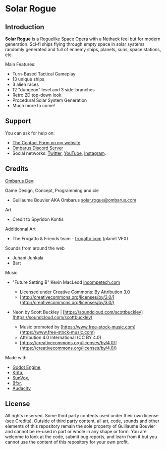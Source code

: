 # Solar Rogue


## Introduction

**Solar Rogue** is a Roguelike Space Opera with a Nethack feel but for modern generation. Sci-fi ships flying through empty space in solar systems randomly generated and full of ennemy ships, planets, suns, space stations, etc.

Main Features:
* Turn-Based Tactical Gameplay
* 13 unique ships
* 3 alien races
* 12 "dungeon" level and 3 side-branches
* Retro 2D top-down look
* Procedural Solar System Generation
* Much more to come!

## Support

You can ask for help on:

* [The Contact Form on my website](https://www.ombarus.com/)
* [Ombarus Discord Server](https://discord.gg/8vUQuqh)
* Social networks:
  [Twitter](https://twitter.com/ombarus1/),
  [YouTube](https://www.youtube.com/channel/UCscoqrVcMbZwv5jIpKVYpDg),
  [Instagram](https://www.instagram.com/ombarus1/).

## Credits

[Ombarus Dev](https://www.ombarus.com/):

Game Design, Concept, Programming and cie
* Guillaume Bouvier AKA Ombarus [solar.rogue@ombarus.com](mailto:solar.rogue@ombarus.com)

Art
* Credit to Spyridon Kontis

Additionnal Art
* The Frogatto & Friends team - [frogatto.com](https://www.frogatto.com/) (planet VFX)

Sounds from around the web
* Juhani Junkala
* Bart

Music
* "Future Setting B" Kevin MacLeod [incompetech.com](https://incompetech.com/)
  - Licensed under Creative Commons: By Attribution 3.0
  - [http://creativecommons.org/licenses/by/3.0/](http://creativecommons.org/licenses/by/3.0/)

* Neon by Scott Buckley | [https://soundcloud.com/scottbuckley](https://soundcloud.com/scottbuckley)
  - Music promoted by [https://www.free-stock-music.com](https://www.free-stock-music.com)
  - Attribution 4.0 International (CC BY 4.0)
  - [https://creativecommons.org/licenses/by/4.0/](https://creativecommons.org/licenses/by/4.0/)

Made with
* [Godot Engine](https://godotengine.org/),
* [Krita](https://krita.org/), 
* [SunVox](https://www.warmplace.ru/soft/sunvox/),
* [Bfxr](https://www.bfxr.net/), 
* [Audacity](https://www.audacityteam.org/)


## License

All rights reserved. Some third party contents used under their own license (see Credits). Outside of third party content, all art, code, sounds and other elements of this repository remain the sole property of Guillaume Bouvier and cannot be re-used in part or whole in any shape or form. You are welcome to look at the code, submit bug reports, and learn from it but you cannot use the content of this repository for your own profit.